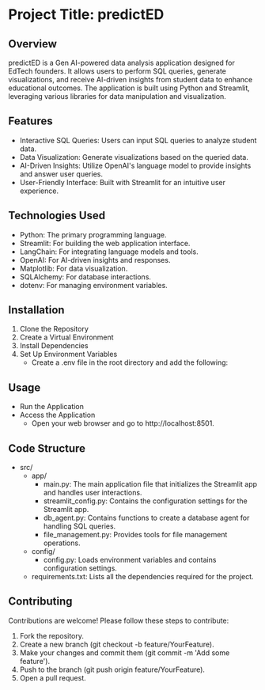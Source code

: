 # Project Title: predictED
## Overview
predictED is a Gen AI-powered data analysis application designed for EdTech founders. It allows users to perform SQL queries, generate visualizations, and receive AI-driven insights from student data to enhance educational outcomes. The application is built using Python and Streamlit, leveraging various libraries for data manipulation and visualization.
## Features
- Interactive SQL Queries: Users can input SQL queries to analyze student data.
- Data Visualization: Generate visualizations based on the queried data.
- AI-Driven Insights: Utilize OpenAI's language model to provide insights and answer user queries.
- User-Friendly Interface: Built with Streamlit for an intuitive user experience.
## Technologies Used
- Python: The primary programming language.
- Streamlit: For building the web application interface.
- LangChain: For integrating language models and tools.
- OpenAI: For AI-driven insights and responses.
- Matplotlib: For data visualization.
- SQLAlchemy: For database interactions.
- dotenv: For managing environment variables.
## Installation
1. Clone the Repository
2. Create a Virtual Environment
3. Install Dependencies
4. Set Up Environment Variables
   - Create a .env file in the root directory and add the following:
## Usage
- Run the Application
- Access the Application
   - Open your web browser and go to http://localhost:8501.
## Code Structure
- src/
  - app/
    - main.py: The main application file that initializes the Streamlit app and handles user interactions.
    - streamlit_config.py: Contains the configuration settings for the Streamlit app.
    - db_agent.py: Contains functions to create a database agent for handling SQL queries.
    - file_management.py: Provides tools for file management operations.
  - config/
    - config.py: Loads environment variables and contains configuration settings.
  - requirements.txt: Lists all the dependencies required for the project.

## Contributing
Contributions are welcome! Please follow these steps to contribute:
1. Fork the repository.
2. Create a new branch (git checkout -b feature/YourFeature).
3. Make your changes and commit them (git commit -m 'Add some feature').
4. Push to the branch (git push origin feature/YourFeature).
5. Open a pull request.
